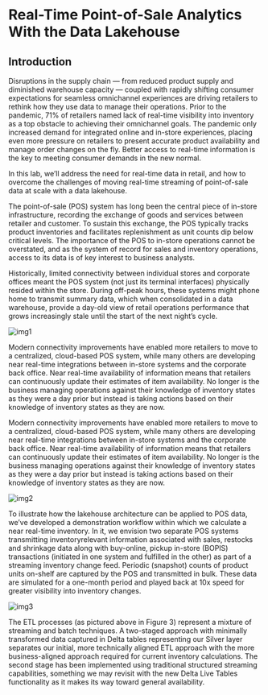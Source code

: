 # Real-Time Point-of-Sale Analytics With the Data Lakehouse

## Introduction

Disruptions in the supply chain — from reduced product supply and diminished warehouse capacity — coupled with rapidly shifting consumer expectations for seamless omnichannel experiences are driving retailers to rethink how they use data to manage their operations. Prior to the pandemic, 71% of retailers named lack of real-time visibility into inventory as a top obstacle to achieving their omnichannel goals. The pandemic only increased demand for integrated online and in-store experiences, placing even more pressure on retailers to present accurate product availability and manage order changes on the fly. Better access to real-time information is the key to meeting consumer demands in the new normal.

In this lab, we’ll address the need for real-time data in retail, and how to overcome the challenges of moving real-time streaming of point-of-sale data at scale with a data lakehouse.

The point-of-sale (POS) system has long been the central piece of in-store infrastructure, recording the exchange of goods and services between retailer and customer. To sustain this exchange, the POS typically tracks product inventories and facilitates replenishment as unit counts dip below critical levels. The importance of the POS to in-store operations cannot be overstated, and as the system of record for sales and inventory operations, access to its data is of key interest to business analysts.

Historically, limited connectivity between individual stores and corporate offices meant the POS system (not just its terminal interfaces) physically resided within the store. During off-peak hours, these systems might phone home to transmit summary data, which when consolidated in a data warehouse, provide a day-old view of retail operations performance that grows increasingly stale until the start of the next night’s cycle.

![img1](https://user-images.githubusercontent.com/62965911/211191370-cddd3f56-980d-444f-b4b3-ac425971d876.png)

Modern connectivity improvements have enabled more retailers to move to a centralized, cloud-based POS system, while many others are developing near real-time integrations between in-store systems and the corporate back office. Near real-time availability of information means that retailers can continuously update their estimates of item availability. No longer is the business managing operations against their knowledge of inventory states as they were a day prior but instead is taking actions based on their knowledge of inventory states as they are now.

Modern connectivity improvements have enabled more retailers to move to a centralized, cloud-based POS system, while many others are developing near real-time integrations between in-store systems and the corporate back office. Near real-time availability of information means that retailers can continuously update their estimates of item availability. No longer is the business managing operations against their knowledge of inventory states as they were a day prior but instead is taking actions based on their knowledge of inventory states as they are now.

![img2](https://user-images.githubusercontent.com/62965911/211191373-0a0c2281-8494-41cf-91af-d061c885ec24.png)

To illustrate how the lakehouse architecture can be applied to POS data, we’ve developed a demonstration workflow within which we calculate a near real-time inventory. In it, we envision two separate POS systems transmitting inventoryrelevant information associated with sales, restocks and shrinkage data along with buy-online, pickup in-store (BOPIS) transactions (initiated in one system and fulfilled in the other) as part of a streaming inventory change feed. Periodic (snapshot) counts of product units on-shelf are captured by the POS and transmitted in bulk. These data are simulated for a one-month period and played back at 10x speed for greater visibility into inventory changes.

![img3](https://user-images.githubusercontent.com/62965911/211191375-a1a62cb0-a898-4456-b464-e9efb53d8672.png)

The ETL processes (as pictured above in Figure 3) represent a mixture of streaming and batch techniques. A two-staged approach with minimally transformed data captured in Delta tables representing our Silver layer separates our initial, more technically aligned ETL approach with the more business-aligned approach required for current inventory calculations. The second stage has been implemented using traditional structured streaming capabilities, something we may revisit with the new Delta Live Tables functionality as it makes its way toward general availability.